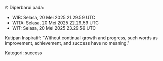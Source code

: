 ⏰ Diperbarui pada:
- WIB: Selasa, 20 Mei 2025 21.29.59 UTC
- WITA: Selasa, 20 Mei 2025 22.29.59 UTC
- WIT: Selasa, 20 Mei 2025 23.29.59 UTC

Kutipan Inspiratif:
"Without continual growth and progress, such words as improvement, achievement, and success have no meaning."


Kategori: success

